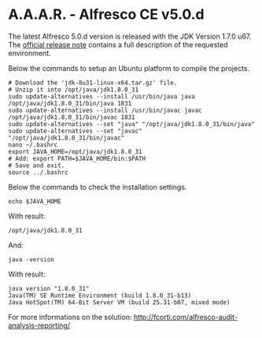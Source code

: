 A.A.A.R. - Alfresco CE v5.0.d
===

The latest Alfresco 5.0.d version is released with the JDK Version 1.7.0 u67.
The [official release note](https://wiki.alfresco.com/wiki/Alfresco_Community_5.0.d_Release_Notes) contains a full description of the requested environment.

Below the commands to setup an Ubuntu platform to compile the projects.

    # Download the 'jdk-8u31-linux-x64.tar.gz' file.
    # Unzip it into /opt/java/jdk1.8.0_31
    sudo update-alternatives --install /usr/bin/java java /opt/java/jdk1.8.0_31/bin/java 1831
    sudo update-alternatives --install /usr/bin/javac javac /opt/java/jdk1.8.0_31/bin/javac 1831
    sudo update-alternatives --set "java" "/opt/java/jdk1.8.0_31/bin/java"
    sudo update-alternatives --set "javac" "/opt/java/jdk1.8.0_31/bin/javac"
    nano ~/.bashrc
    export JAVA_HOME=/opt/java/jdk1.8.0_31
    # Add: export PATH=$JAVA_HOME/bin:$PATH
    # Save and exit.
    source ../.bashrc

Below the commands to check the installation settings.

    echo $JAVA_HOME

With result:

    /opt/java/jdk1.8.0_31

And:

    java -version

With result:

    java version "1.8.0_31"
    Java(TM) SE Runtime Environment (build 1.8.0_31-b13)
    Java HotSpot(TM) 64-Bit Server VM (build 25.31-b07, mixed mode)

For more informations on the solution:
http://fcorti.com/alfresco-audit-analysis-reporting/

